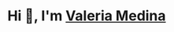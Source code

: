 <h1 align="center">Hi 👋, I'm <a href="https://github.com/vmedina2014" target="blank">
Valeria Medina</a></h1>
